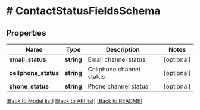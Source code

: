 # # ContactStatusFieldsSchema

## Properties

Name | Type | Description | Notes
------------ | ------------- | ------------- | -------------
**email_status** | **string** | Email channel status | [optional] 
**cellphone_status** | **string** | Cellphone channel status | [optional] 
**phone_status** | **string** | Phone channel status | [optional] 

[[Back to Model list]](../../README.md#documentation-for-models) [[Back to API list]](../../README.md#documentation-for-api-endpoints) [[Back to README]](../../README.md)


